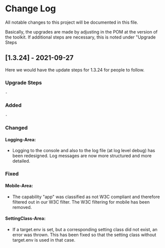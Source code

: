 
# Change Log
All notable changes to this project will be documented in this file.

Basically, the upgrades are made by adjusting in the POM at the version of the toolkit.
If additional steps are necessary, this is noted under "Upgrade Steps

## [1.3.24] - 2021-09-27

Here we would have the update steps for 1.3.24 for people to follow.

### Upgrade Steps
`-`


### Added
`-`

### Changed
#### Logging-Area:
- Logging to the console and also to the log file (at log level debug) has been redesigned. Log messages are now more structured and more detailed.

### Fixed
#### Mobile-Area:
- The capability "app" was classified as not W3C compliant and therefore filtered out in our W3C filter. The W3C filtering for mobile has been removed.
#### SettingClass-Area:
- If a target.env is set, but a corresponding setting class did not exist, an error was thrown.
  This has been fixed so that the setting class without target.env is used in that case.